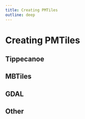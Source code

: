 ```yaml
---
title: Creating PMTiles
outline: deep
---
```


# Creating PMTiles 

## Tippecanoe

## MBTiles

## GDAL

## Other